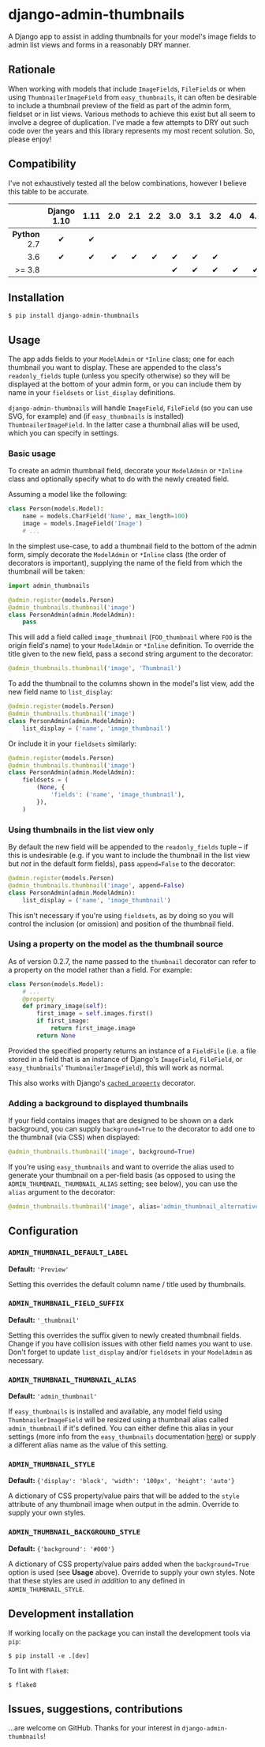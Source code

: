 # django-admin-thumbnails

A Django app to assist in adding thumbnails for your model's image fields to admin list views and forms in a reasonably DRY manner.

## Rationale

When working with models that include `ImageField`s, `FileField`s or when using `ThumbnailerImageField` from `easy_thumbnails`, it can often be desirable to include a thumbnail preview of the field as part of the admin form, fieldset or in list views. Various methods to achieve this exist but all seem to involve a degree of duplication. I've made a few attempts to DRY out such code over the years and this library represents my most recent solution. So, please enjoy!

## Compatibility

I've not exhaustively tested all the below combinations, however I believe this table to be accurate.

|                | Django 1.10 | 1.11 | 2.0 | 2.1 | 2.2 | 3.0 | 3.1 | 3.2 | 4.0 | 4.1 | 4.2 |
| -------------: | :---------: | :--: | :-: | :-: | :-: | :-: | :-: | :-: | :-: | :-: | :-: |
| **Python** 2.7 |      ✔      |  ✔   |     |     |     |     |     |     |     |     |     |
|            3.6 |      ✔      |  ✔   |  ✔  |  ✔  |  ✔  |  ✔  |  ✔  |  ✔  |     |     |     |
|         >= 3.8 |             |      |     |     |     |  ✔  |  ✔  |  ✔  |  ✔  |  ✔  |  ✔  |

## Installation

```
$ pip install django-admin-thumbnails
```

## Usage

The app adds fields to your `ModelAdmin` or `*Inline` class; one for each thumbnail you want to display. These are appended to the class's `readonly_fields` tuple (unless you specify otherwise) so they will be displayed at the bottom of your admin form, or you can include them by name in your `fieldsets` or `list_display` definitions.

`django-admin-thumbnails` will handle `ImageField`, `FileField` (so you can use SVG, for example) and (if `easy_thumbnails` is installed) `ThumbnailerImageField`. In the latter case a thumbnail alias will be used, which you can specify in settings.

### Basic usage

To create an admin thumbnail field, decorate your `ModelAdmin` or `*Inline` class and optionally specify what to do with the newly created field.

Assuming a model like the following:

```python
class Person(models.Model):
    name = models.CharField('Name', max_length=100)
    image = models.ImageField('Image')
    # ...
```

In the simplest use-case, to add a thumbnail field to the bottom of the admin form, simply decorate the `ModelAdmin` or `*Inline` class (the order of decorators is important), supplying the name of the field from which the thumbnail will be taken:

```python
import admin_thumbnails

@admin.register(models.Person)
@admin_thumbnails.thumbnail('image')
class PersonAdmin(admin.ModelAdmin):
    pass
```

This will add a field called `image_thumbnail` (`FOO_thumbnail` where `FOO` is the origin field's name) to your `ModelAdmin` or `*Inline` definition. To override the title given to the new field, pass a second string argument to the decorator:

```python
@admin_thumbnails.thumbnail('image', 'Thumbnail')
```

To add the thumbnail to the columns shown in the model's list view, add the new field name to `list_display`:

```python
@admin.register(models.Person)
@admin_thumbnails.thumbnail('image')
class PersonAdmin(admin.ModelAdmin):
    list_display = ('name', 'image_thumbnail')
```

Or include it in your `fieldsets` similarly:

```python
@admin.register(models.Person)
@admin_thumbnails.thumbnail('image')
class PersonAdmin(admin.ModelAdmin):
    fieldsets = (
        (None, {
            'fields': ('name', 'image_thumbnail'),
        }),
    )
```

### Using thumbnails in the list view only

By default the new field will be appended to the `readonly_fields` tuple – if this is undesirable (e.g. if you want to include the thumbnail in the list view but _not_ in the default form fields), pass `append=False` to the decorator:

```python
@admin.register(models.Person)
@admin_thumbnails.thumbnail('image', append=False)
class PersonAdmin(admin.ModelAdmin):
    list_display = ('name', 'image_thumbnail')
```

This isn't necessary if you're using `fieldsets`, as by doing so you will control the inclusion (or omission) and position of the thumbnail field.

### Using a property on the model as the thumbnail source

As of version 0.2.7, the name passed to the `thumbnail` decorator can refer to a property on the model rather than a field. For example:

```python
class Person(models.Model):
    # ...
    @property
    def primary_image(self):
        first_image = self.images.first()
        if first_image:
            return first_image.image
        return None
```

Provided the specified property returns an instance of a `FieldFile` (i.e. a file stored in a field that is an instance of Django's `ImageField`, `FileField`, or `easy_thumbnails`' `ThumbnailerImageField`), this will work as normal.

This also works with Django's [`cached_property`](https://docs.djangoproject.com/en/dev/ref/utils/#django.utils.functional.cached_property) decorator.

### Adding a background to displayed thumbnails

If your field contains images that are designed to be shown on a dark background, you can supply `background=True` to the decorator to add one to the thumbnail (via CSS) when displayed:

```python
@admin_thumbnails.thumbnail('image', background=True)
```

If you're using `easy_thumbnails` and want to override the alias used to generate your thumbnail on a per-field basis (as opposed to using the `ADMIN_THUMBNAIL_THUMBNAIL_ALIAS` setting; see below), you can use the `alias` argument to the decorator:

```python
@admin_thumbnails.thumbnail('image', alias='admin_thumbnail_alternative')
```

## Configuration

### `ADMIN_THUMBNAIL_DEFAULT_LABEL`

**Default:** `'Preview'`

Setting this overrides the default column name / title used by thumbnails.

### `ADMIN_THUMBNAIL_FIELD_SUFFIX`

**Default:** `'_thumbnail'`

Setting this overrides the suffix given to newly created thumbnail fields. Change if you have collision issues with other field names you want to use. Don't forget to update `list_display` and/or `fieldsets` in your `ModelAdmin` as necessary.

### `ADMIN_THUMBNAIL_THUMBNAIL_ALIAS`

**Default:** `'admin_thumbnail'`

If `easy_thumbnails` is installed and available, any model field using `ThumbnailerImageField` will be resized using a thumbnail alias called `admin_thumbnail` if it's defined. You can either define this alias in your settings (more info from the `easy_thumbnails` documentation [here](https://easy-thumbnails.readthedocs.io/en/stable/usage/#thumbnail-aliases)) or supply a different alias name as the value of this setting.

### `ADMIN_THUMBNAIL_STYLE`

**Default:** `{'display': 'block', 'width': '100px', 'height': 'auto'}`

A dictionary of CSS property/value pairs that will be added to the `style` attribute of any thumbnail image when output in the admin. Override to supply your own styles.

### `ADMIN_THUMBNAIL_BACKGROUND_STYLE`

**Default:** `{'background': '#000'}`

A dictionary of CSS property/value pairs added when the `background=True` option is used (see **Usage** above). Override to supply your own styles. Note that these styles are used _in addition_ to any defined in `ADMIN_THUMBNAIL_STYLE`.

## Development installation

If working locally on the package you can install the development tools via `pip`:

```shell
$ pip install -e .[dev]
```

To lint with `flake8`:

```shell
$ flake8
```

## Issues, suggestions, contributions

...are welcome on GitHub. Thanks for your interest in `django-admin-thumbnails`!
